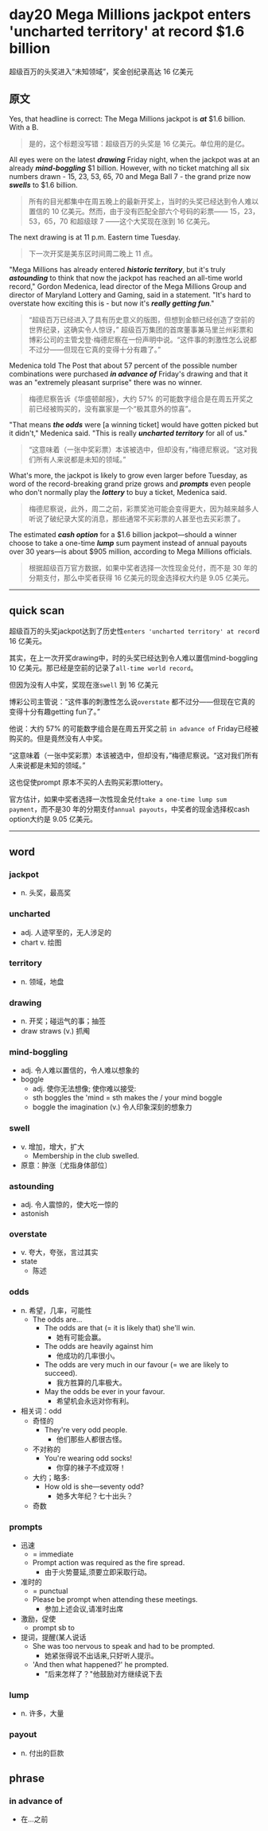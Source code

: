# day20 Mega Millions jackpot enters 'uncharted territory' at record $1.6 billion

超级百万的头奖进入“未知领域”，奖金创纪录高达 16 亿美元

## 原文

Yes, that headline is correct: The Mega Millions jackpot is ***at*** \$1.6 billion. With a B.

> 是的，这个标题没写错：超级百万的头奖是 16 亿美元。单位用的是亿。

All eyes were on the latest ***drawing*** Friday night, when the jackpot was at an already ***mind-boggling***  \$1 billion. However, with no ticket matching all six numbers drawn - 15, 23, 53, 65, 70 and Mega Ball 7 - the grand prize now ***swells*** to \$1.6 billion.

> 所有的目光都集中在周五晚上的最新开奖上，当时的头奖已经达到令人难以置信的 10 亿美元。然而，由于没有匹配全部六个号码的彩票—— 15，23，53，65，70 和超级球 7 ——这个大奖现在涨到 16 亿美元。

The next drawing is at 11 p.m. Eastern time Tuesday.

> 下一次开奖是美东区时间周二晚上 11 点。

"Mega Millions has already entered ***historic territory***, but it's truly ***astounding*** to think that now the jackpot has reached an all-time world record," Gordon Medenica, lead director of the Mega Millions Group and director of Maryland Lottery and Gaming, said in a statement. "It's hard to overstate how exciting this is - but now it's ***really getting fun***."

> “超级百万已经进入了具有历史意义的版图，但想到金额已经创造了空前的世界纪录，这确实令人惊讶，” 超级百万集团的首席董事兼马里兰州彩票和博彩公司的主管戈登·梅德尼察在一份声明中说。“这件事的刺激性怎么说都不过分——但现在它真的变得十分有趣了。”

Medenica told The Post that about 57 percent of the possible number combinations were purchased ***in advance of*** Friday's drawing and that it was an "extremely pleasant surprise" there was no winner.

> 梅德尼察告诉《华盛顿邮报》，大约 57% 的可能数字组合是在周五开奖之前已经被购买的，没有赢家是一个“极其意外的惊喜”。

"That means ***the odds*** were [a winning ticket] would have gotten picked but it didn't," Medenica said. "This is really ***uncharted territory*** for all of us."

> “这意味着（一张中奖彩票）本该被选中，但却没有，”梅德尼察说。“这对我们所有人来说都是未知的领域。”

What's more, the jackpot is likely to grow even larger before Tuesday, as word of the record-breaking grand prize grows and ***prompts*** even people who don't normally play the ***lottery***  to buy a ticket, Medenica said.

> 梅德尼察说，此外，周二之前，彩票奖池可能会变得更大，因为越来越多人听说了破纪录大奖的消息，那些通常不买彩票的人甚至也去买彩票了。

The estimated ***cash option*** for a ​\$1.6 billion jackpot—should a winner choose to take a one-time ***lump*** sum payment instead of annual payouts over 30 years—is about ​$905 million, according to Mega Millions officials.

> 根据超级百万官方数据，如果中奖者选择一次性现金兑付，而不是 30 年的分期支付，那么中奖者获得 16 亿美元的现金选择权大约是 9.05 亿美元。

------

## quick scan

超级百万的头奖jackpot达到了历史性`enters 'uncharted territory' at recor`d 16 亿美元。

其实，在上一次开奖drawing中，时的头奖已经达到令人难以置信mind-boggling 10 亿美元。那已经是空前的记录了`all-time world record`。

但因为没有人中奖，奖现在涨`swell` 到 16 亿美元

博彩公司主管说：“这件事的刺激性怎么说`overstate` 都不过分——但现在它真的变得十分有趣getting fun了。”

他说：大约 57% 的可能数字组合是在周五开奖之前 `in advance of` Friday已经被购买的。但是竟然没有人中奖。

“这意味着（一张中奖彩票）本该被选中，但却没有，”梅德尼察说。“这对我们所有人来说都是未知的领域。”

这也促使prompt 原本不买的人去购买彩票lottery。

官方估计，如果中奖者选择一次性现金兑付`take a one-time lump sum payment`，而不是30 年的分期支付`annual payouts`，中奖者的现金选择权cash option大约是 9.05 亿美元。

------

## word

### jackpot

* n. 头奖，最高奖
### uncharted
* adj. 人迹罕至的，无人涉足的
* chart v. 绘图
### territory
* n. 领域，地盘
### drawing
* n. 开奖；碰运气的事；抽签
* draw straws (v.) 抓阄
### mind-boggling
* adj. 令人难以置信的，令人难以想象的
* boggle 
    * adj. 使你无法想像; 使你难以接受:
    * sth boggles the 'mind  =  sth makes the / your mind boggle
    * boggle the imagination (v.) 令人印象深刻的想象力
### swell
* v. 增加，增大，扩大 
    * Membership in the club swelled.
* 原意：肿涨〔尤指身体部位〕
### astounding
* adj. 令人震惊的，使大吃一惊的
* astonish
### overstate
* v. 夸大，夸张，言过其实
* state
    * 陈述
### odds
* n. 希望，几率，可能性
    * The odds are...
        * The odds are that (= it is likely that) she'll win.
            * 她有可能会赢。 
        * The odds are heavily against him
            * 他成功的几率很小。 
        *  The odds are very much in our favour (= we are likely to succeed).
            * 我方胜算的几率极大。 
        * May the odds be ever in your favour.
            * 希望机会永远对你有利。
* 相关词：odd
    * 奇怪的 
        * They're very odd people. 
            * 他们那些人都很古怪。 
    * 不对称的 
        * You're wearing odd socks! 
            * 你穿的袜子不成双呀！ 
    * 大约；略多:
        * How old is she—seventy odd? 
            * 她多大年纪？七十出头？ 	
    * 奇数
### prompts
* 迅速
    * = immediate
    *  Prompt action was required as the fire spread. 
        *    由于火势蔓延,须要立即采取行动。 
* 准时的
    *  = punctual 
    * Please be prompt when attending these meetings. 
        *   参加上述会议,请准时出席
* 激励，促使
    * prompt sb to 
* 提词，提醒(某人说话
    *   She was too nervous to speak and had to be prompted. 
        *    她紧张得说不出话来,只好听人提示。
    * 'And then what happened?' he prompted. 
        *   "后来怎样了？"他鼓励对方继续说下去
### lump 
* n. 许多，大量
### payout
* n. 付出的巨款
## phrase
### in advance of
* 在...之前